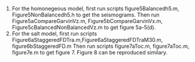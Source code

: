 1. For the homonegeous model, first run scripts figure5Balancedh5.m,  Figure5NonBalancedh5.h
    to get the seismograms.
    Then run Figure5aCompareGarvinVz.m, Figure5bCompareGarvinVx.m, Figure5cBalancedNonBalancedVz.m
    to get figure 5a-5(d).
2. For the salt model, first run scripts Figure6aStaggeredFDTra.m,Figure6aStaggeredFDTraM30.m, figure6bStaggeredFD.m
    Then run scripts figure7aToc.m, figure7aToc.m, figure7e.m to get figure 7.
    Figure 8 can be reproduced similary. 
